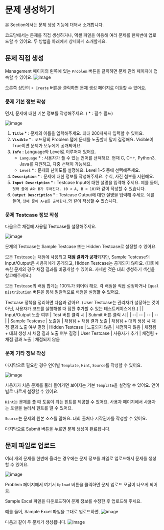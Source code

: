 # 문제 생성하기

본 Section에서는 문제 생성 기능에 대해서 소개합니다.

코드당에서는 문제를 직접 생성하거나, 엑셀 파일을 이용해 여러 문제를 한꺼번에 업로드할 수 있어요.
두 방법을 아래에서 상세하게 소개할게요.

## 문제 직접 생성

Management 페이지의 왼쪽에 있는 `Problem` 버튼을 클릭하면 문제 관리 페이지에 접속할 수 있어요.
![image](https://github.com/user-attachments/assets/56c49c76-cbbf-4916-8acb-0172242d4637)

오른쪽 상단의 `+ Create` 버튼을 클릭하면 문제 생성 페이지로 이동할 수 있어요.


### 문제 기본 정보 작성

먼저, 문제에 대한 기본 정보를 작성해주세요. ( * : 필수 필드)

![image](https://github.com/user-attachments/assets/09380b6d-00df-4de5-9b1f-14943c227ae3)

1. **`Title`** * : 문제의 이름을 입력해주세요. 최대 200자까지 입력할 수 있어요.
2. **`Visible`** * : 코드당의 Problem 탭에 문제를 노출할지 말지 결정해요. Visible이 True이면 문제가 모두에게 공개되어요.
3. **`Info`** : Language와 Level로 이루어져 있어요.
   - `Language` * : 사용자가 풀 수 있는 언어를 선택해요. 현재 C, C++, Python3, Java를 지원하고, 다중 선택이 가능해요.
   - `Level` * : 문제의 난이도를 설정해요. Level 1~5 중에 선택해주세요.
4. **`Description`** * : 문제에 대한 정보를 작성해주세요. 수식, 사진 첨부를 지원해요. 
5. **`Input Description`** * : Testcase Input에 대한 설명을 입력해 주세요. 예를 들어, `첫째 줄에 A와 B가 주어진다. (0 < A, B < 10)`와 같이 작성할 수 있습니다.
6. **`Output Description`** * : Testcase Output에 대한 설명을 입력해 주세요. 예를 들어, `첫째 줄에 A+B를 출력한다.`와 같이 작성할 수 있습니다.



### 문제 Testcase 정보 작성

다음으로 채점에 사용될 Testcase를 설정해주세요.

![image](https://github.com/user-attachments/assets/4cb35dc4-21d7-436d-a6ac-90d1c3f28146)

문제의 Testcase는 Sample Testcase 또는 Hidden Testcase로 설정할 수 있어요.

모든 Testcase는 채점에 사용되고 **채점 결과가 공개**되지만, 
Sample Testcase의 Input/Output은 사용자에게 공개되고, Hidden Testcase는 공개되지 않아요.
(대회에 속한 문제의 경우 채점 결과를 비공개할 수 있어요. 자세한 것은 대회 생성하기 섹션을 참고해주세요.)

모든 Testcase의 배점 합계는 100%가 되어야 해요. 각 배점을 직접 설정하거나 `Equal Distribution` 버튼을 통해 일괄적으로 배점을 설정할 수 있어요.

Testcase 정책을 정리하면 다음과 같아요. (User Testcase는 관리자가 설정하는 것이 아닌, 사용자가 코드를 실행해볼 때 잠깐 추가할 수 있는 테스트케이스에요.)
| | Input/Output 노출 여부	| Test 버튼 클릭 시	| Submit 버튼 클릭 시 |
| --| -- | -- | -- |
| Sample Testcase |	노출됨	| 채점됨 + 채점 결과 노출	| 채점됨 + 대회 생성 시 채점 결과 노출 여부 결정
| Hidden Testcase	| 노출되지 않음	| 채점하지 않음	| 채점됨 + 대회 생성 시 채점 결과 노출 여부 결정
| User Testcase  	| 사용자가 추가	| 채점됨 + 채점 결과 노출	| 채점되지 않음


### 문제 기타 정보 작성
마지막으로 필요한 경우 언어별 `Template`, `Hint`, `Source`를 작성할 수 있어요.

![image](https://github.com/user-attachments/assets/8dddcc61-d187-4ed8-af24-f3379bcd4f82)

사용자가 처음 문제를 풀러 들어가면 보여지는 기본 `Template`을 설정할 수 있어요. 언어별로 다르게 설정할 수 있어요.

`Hint`는 문제를 풀 때 도움이 되는 힌트를 제공할 수 있어요. 사용자 페이지에서 사용자는 토글을 눌러서 힌트를 열 수 있어요.

`Source`는 문제의 원본 소스를 말해요. 대회 출처나 저작권자를 작성할 수 있어요.


마지막으로 Submit 버튼을 누르면 문제 생성이 완료됩니다.

## 문제 파일로 업로드

여러 개의 문제를 한번에 올리는 경우에는 문제 정보를 파일로 업로드해서 문제를 생성할 수 있어요.

![image](https://github.com/user-attachments/assets/933e17e4-be42-4c17-9bba-387d207c2faf)

Problem 페이지에서 여기서 `Upload` 버튼을 클릭하면 문제 업로드 모달이 나오게 되어요.

Sample Excel 파일을 다운로드하여 문제 정보를 수정한 후 업로드해 주세요.

예를 들어, Sample Excel 파일을 그대로 업로드하면,
![image](https://github.com/user-attachments/assets/006b1533-db0a-442a-ba95-9d7538081b45)

다음과 같이 두 문제가 생성됩니다.
![image](https://github.com/user-attachments/assets/b64bbfe5-7731-4b77-9c46-d670ca4768b6)


